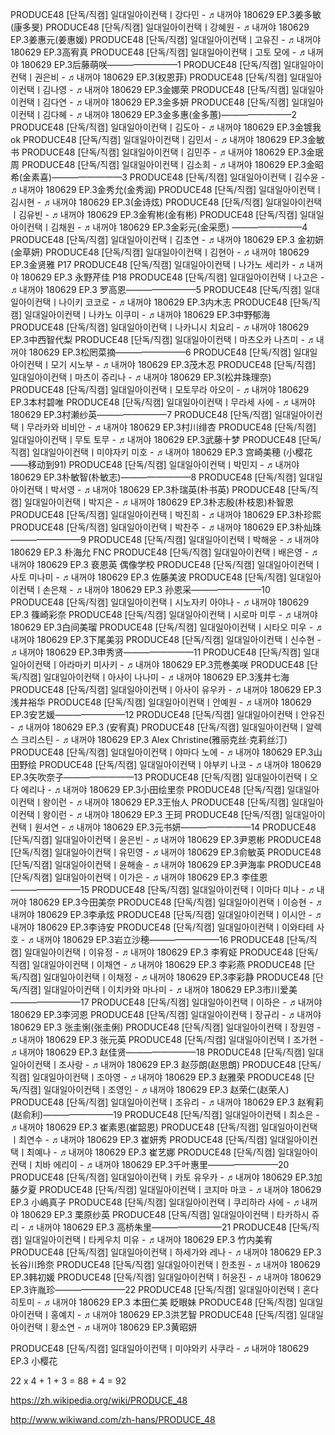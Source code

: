 PRODUCE48 [단독/직캠] 일대일아이컨택ㅣ강다민 - ♬내꺼야 180629 EP.3姜多敏(康多旻)
PRODUCE48 [단독/직캠] 일대일아이컨택ㅣ강혜원 - ♬내꺼야 180629 EP.3姜惠元(姜惠媛)
PRODUCE48 [단독/직캠] 일대일아이컨택ㅣ고유진 - ♬내꺼야 180629 EP.3高宥真
PRODUCE48 [단독/직캠] 일대일아이컨택ㅣ고토 모에 - ♬내꺼야 180629 EP.3后藤萌咲————————1
PRODUCE48 [단독/직캠] 일대일아이컨택ㅣ권은비 - ♬내꺼야 180629 EP.3(权恩菲)
PRODUCE48 [단독/직캠] 일대일아이컨택ㅣ김나영 - ♬내꺼야 180629 EP.3金娜荣
PRODUCE48 [단독/직캠] 일대일아이컨택ㅣ김다연 - ♬내꺼야 180629 EP.3金多妍
PRODUCE48 [단독/직캠] 일대일아이컨택ㅣ김다혜 - ♬내꺼야 180629 EP.3金多惠(金多蕙)————————2
PRODUCE48 [단독/직캠] 일대일아이컨택ㅣ김도아 - ♬내꺼야 180629 EP.3金镀我ok
PRODUCE48 [단독/직캠] 일대일아이컨택ㅣ김민서 - ♬내꺼야 180629 EP.3金敏书
PRODUCE48 [단독/직캠] 일대일아이컨택ㅣ김민주 - ♬내꺼야 180629 EP.3金珉周
PRODUCE48 [단독/직캠] 일대일아이컨택ㅣ김소희 - ♬내꺼야 180629 EP.3金昭希(金素喜)————————3
PRODUCE48 [단독/직캠] 일대일아이컨택ㅣ김수윤 - ♬내꺼야 180629 EP.3金秀允(金秀润)
PRODUCE48 [단독/직캠] 일대일아이컨택ㅣ김시현 - ♬내꺼야 180629 EP.3(金诗炫)
PRODUCE48 [단독/직캠] 일대일아이컨택ㅣ김유빈 - ♬내꺼야 180629 EP.3金宥彬(金有彬)
PRODUCE48 [단독/직캠] 일대일아이컨택ㅣ김채원 - ♬내꺼야 180629 EP.3金彩元(金采愿) ————————4
PRODUCE48 [단독/직캠] 일대일아이컨택ㅣ김초연 - ♬내꺼야 180629 EP.3 金初妍(金草妍)
PRODUCE48 [단독/직캠] 일대일아이컨택ㅣ김현아 - ♬내꺼야 180629 EP.3金贤雅 P17
PRODUCE48 [단독/직캠] 일대일아이컨택ㅣ나가노 세리카 - ♬내꺼야 180629 EP.3 永野芹佳 P18
PRODUCE48 [단독/직캠] 일대일아이컨택ㅣ나고은 - ♬내꺼야 180629 EP.3 罗高恩————————5
PRODUCE48 [단독/직캠] 일대일아이컨택ㅣ나이키 코코로 - ♬내꺼야 180629 EP.3内木志
PRODUCE48 [단독/직캠] 일대일아이컨택ㅣ나카노 이쿠미 - ♬내꺼야 180629 EP.3中野郁海
PRODUCE48 [단독/직캠] 일대일아이컨택ㅣ나카니시 치요리 - ♬내꺼야 180629 EP.3中西智代梨
PRODUCE48 [단독/직캠] 일대일아이컨택ㅣ마츠오카 나츠미 - ♬내꺼야 180629 EP.3松罔菜摘————————6
PRODUCE48 [단독/직캠] 일대일아이컨택ㅣ모기 시노부 - ♬내꺼야 180629 EP.3茂木忍
PRODUCE48 [단독/직캠] 일대일아이컨택ㅣ마츠이 쥬리나 - ♬내꺼야 180629 EP.3(松井珠理奈)
PRODUCE48 [단독/직캠] 일대일아이컨택ㅣ모토무라 아오이 - ♬내꺼야 180629 EP.3本村碧唯
PRODUCE48 [단독/직캠] 일대일아이컨택ㅣ무라세 사에 - ♬내꺼야 180629 EP.3村濑纱英————————7
PRODUCE48 [단독/직캠] 일대일아이컨택ㅣ무라카와 비비안 - ♬내꺼야 180629 EP.3村川绯杏
PRODUCE48 [단독/직캠] 일대일아이컨택ㅣ무토 토무 - ♬내꺼야 180629 EP.3武藤十梦
PRODUCE48 [단독/직캠] 일대일아이컨택ㅣ미야자키 미호 - ♬내꺼야 180629 EP.3 宫崎美穂 (小樱花——移动到91)
PRODUCE48 [단독/직캠] 일대일아이컨택ㅣ박민지 - ♬내꺼야 180629 EP.3朴敏智(朴敏志)————————8
PRODUCE48 [단독/직캠] 일대일아이컨택ㅣ박서영 - ♬내꺼야 180629 EP.3朴瑞英(朴书英)
PRODUCE48 [단독/직캠] 일대일아이컨택ㅣ박지은 - ♬내꺼야 180629 EP.3朴志殷(朴枝恩)朴智恩
PRODUCE48 [단독/직캠] 일대일아이컨택ㅣ박진희 - ♬내꺼야 180629 EP.3朴珍熙
PRODUCE48 [단독/직캠] 일대일아이컨택ㅣ박찬주 - ♬내꺼야 180629 EP.3朴灿珠————————9
PRODUCE48 [단독/직캠] 일대일아이컨택ㅣ박해윤 - ♬내꺼야 180629 EP.3 朴海允 FNC
PRODUCE48 [단독/직캠] 일대일아이컨택ㅣ배은영 - ♬내꺼야 180629 EP.3 裵恩英 偶像学校
PRODUCE48 [단독/직캠] 일대일아이컨택ㅣ사토 미나미 - ♬내꺼야 180629 EP.3 佐藤美波
PRODUCE48 [단독/직캠] 일대일아이컨택ㅣ손은채 - ♬내꺼야 180629 EP.3 孙恩采————————10
PRODUCE48 [단독/직캠] 일대일아이컨택ㅣ시노자키 아야나 - ♬내꺼야 180629 EP.3 篠崎彩奈
PRODUCE48 [단독/직캠] 일대일아이컨택ㅣ시로마 미루 - ♬내꺼야 180629 EP.3白间美瑠
PRODUCE48 [단독/직캠] 일대일아이컨택ㅣ시타오 미우 - ♬내꺼야 180629 EP.3下尾美羽
PRODUCE48 [단독/직캠] 일대일아이컨택ㅣ신수현 - ♬내꺼야 180629 EP.3申秀贤————————11
PRODUCE48 [단독/직캠] 일대일아이컨택ㅣ아라마키 미사키 - ♬내꺼야 180629 EP.3荒巻美咲
PRODUCE48 [단독/직캠] 일대일아이컨택ㅣ아사이 나나미 - ♬내꺼야 180629 EP.3浅井七海
PRODUCE48 [단독/직캠] 일대일아이컨택ㅣ아사이 유우카 - ♬내꺼야 180629 EP.3浅井裕华
PRODUCE48 [단독/직캠] 일대일아이컨택ㅣ안예원 - ♬내꺼야 180629 EP.3安艺媛————————12
PRODUCE48 [단독/직캠] 일대일아이컨택ㅣ안유진 - ♬내꺼야 180629 EP.3 (安宥真)
PRODUCE48 [단독/직캠] 일대일아이컨택ㅣ알렉스 크리스틴 - ♬내꺼야 180629 EP.3 Alex Christine(雅丽克丝·克莉丝汀)
PRODUCE48 [단독/직캠] 일대일아이컨택ㅣ야마다 노에 - ♬내꺼야 180629 EP.3山田野绘
PRODUCE48 [단독/직캠] 일대일아이컨택ㅣ야부키 나코 - ♬내꺼야 180629 EP.3矢吹奈子————————13
PRODUCE48 [단독/직캠] 일대일아이컨택ㅣ오다 에리나 - ♬내꺼야 180629 EP.3小田绘里奈
PRODUCE48 [단독/직캠] 일대일아이컨택ㅣ왕이런 - ♬내꺼야 180629 EP.3王怡人
PRODUCE48 [단독/직캠] 일대일아이컨택ㅣ왕이런 - ♬내꺼야 180629 EP.3 王珂
PRODUCE48 [단독/직캠] 일대일아이컨택ㅣ원서연 - ♬내꺼야 180629 EP.3元书妍————————14
PRODUCE48 [단독/직캠] 일대일아이컨택ㅣ윤은빈 - ♬내꺼야 180629 EP.3尹恩彬
PRODUCE48 [단독/직캠] 일대일아이컨택ㅣ유민영 - ♬내꺼야 180629 EP.3俞敏英
PRODUCE48 [단독/직캠] 일대일아이컨택ㅣ윤해솔 - ♬내꺼야 180629 EP.3尹海率
PRODUCE48 [단독/직캠] 일대일아이컨택ㅣ이가은 - ♬내꺼야 180629 EP.3 李佳恩————————15
PRODUCE48 [단독/직캠] 일대일아이컨택ㅣ이마다 미나 - ♬내꺼야 180629 EP.3今田美奈
PRODUCE48 [단독/직캠] 일대일아이컨택ㅣ이승현 - ♬내꺼야 180629 EP.3李承炫
PRODUCE48 [단독/직캠] 일대일아이컨택ㅣ이시안 - ♬내꺼야 180629 EP.3李诗安
PRODUCE48 [단독/직캠] 일대일아이컨택ㅣ이와타테 사호 - ♬내꺼야 180629 EP.3岩立沙穂————————16
PRODUCE48 [단독/직캠] 일대일아이컨택ㅣ이유정 - ♬내꺼야 180629 EP.3 李宥姃
PRODUCE48 [단독/직캠] 일대일아이컨택ㅣ이채연 - ♬내꺼야 180629 EP.3 李彩燕
PRODUCE48 [단독/직캠] 일대일아이컨택ㅣ이채정 - ♬내꺼야 180629 EP.3李彩静
PRODUCE48 [단독/직캠] 일대일아이컨택ㅣ이치카와 마나미 - ♬내꺼야 180629 EP.3市川爱美————————17
PRODUCE48 [단독/직캠] 일대일아이컨택ㅣ이하은 - ♬내꺼야 180629 EP.3李河恩
PRODUCE48 [단독/직캠] 일대일아이컨택ㅣ장규리 - ♬내꺼야 180629 EP.3 张圭悧(张圭俐)
PRODUCE48 [단독/직캠] 일대일아이컨택ㅣ장원영 - ♬내꺼야 180629 EP.3 张元英
PRODUCE48 [단독/직캠] 일대일아이컨택ㅣ조가현 - ♬내꺼야 180629 EP.3 赵佳贤————————18
PRODUCE48 [단독/직캠] 일대일아이컨택ㅣ조사랑 - ♬내꺼야 180629 EP.3 赵莎朗(赵思朗)
PRODUCE48 [단독/직캠] 일대일아이컨택ㅣ조아영 - ♬내꺼야 180629 EP.3 赵雅荣
PRODUCE48 [단독/직캠] 일대일아이컨택ㅣ조영인 - ♬내꺼야 180629 EP.3 赵荣仁(赵荣人)
PRODUCE48 [단독/직캠] 일대일아이컨택ㅣ조유리 - ♬내꺼야 180629 EP.3 赵宥莉(赵俞利)————————19
PRODUCE48 [단독/직캠] 일대일아이컨택ㅣ최소은 - ♬내꺼야 180629 EP.3 崔素恩(崔韶恩)
PRODUCE48 [단독/직캠] 일대일아이컨택ㅣ최연수 - ♬내꺼야 180629 EP.3 崔妍秀
PRODUCE48 [단독/직캠] 일대일아이컨택ㅣ최예나 - ♬내꺼야 180629 EP.3 崔艺娜
PRODUCE48 [단독/직캠] 일대일아이컨택ㅣ치바 에리이 - ♬내꺼야 180629 EP.3千叶惠里————————20
PRODUCE48 [단독/직캠] 일대일아이컨택ㅣ카토 유우카 - ♬내꺼야 180629 EP.3加藤夕夏
PRODUCE48 [단독/직캠] 일대일아이컨택ㅣ코지마 마코 - ♬내꺼야 180629 EP.3 小嶋真子
PRODUCE48 [단독/직캠] 일대일아이컨택ㅣ쿠리하라 사에 - ♬내꺼야 180629 EP.3 栗原纱英
PRODUCE48 [단독/직캠] 일대일아이컨택ㅣ타카하시 쥬리 - ♬내꺼야 180629 EP.3 高桥朱里————————21
PRODUCE48 [단독/직캠] 일대일아이컨택ㅣ타케우치 미유 - ♬내꺼야 180629 EP.3 竹内美宥
PRODUCE48 [단독/직캠] 일대일아이컨택ㅣ하세가와 레나 - ♬내꺼야 180629 EP.3长谷川玲奈
PRODUCE48 [단독/직캠] 일대일아이컨택ㅣ한초원 - ♬내꺼야 180629 EP.3韩初媛
PRODUCE48 [단독/직캠] 일대일아이컨택ㅣ허윤진 - ♬내꺼야 180629 EP.3许胤珍————————22
PRODUCE48 [단독/직캠] 일대일아이컨택ㅣ혼다 히토미 - ♬내꺼야 180629 EP.3 本田仁美 眨眼妹
PRODUCE48 [단독/직캠] 일대일아이컨택ㅣ홍예지 - ♬내꺼야 180629 EP.3洪艺智 
PRODUCE48 [단독/직캠] 일대일아이컨택ㅣ황소연 - ♬내꺼야 180629 EP.3黄昭妍

PRODUCE48 [단독/직캠] 일대일아이컨택ㅣ미야와키 사쿠라 - ♬내꺼야 180629 EP.3 小樱花


22 x 4 + 1 + 3 = 88 + 4 = 92


https://zh.wikipedia.org/wiki/PRODUCE_48

http://www.wikiwand.com/zh-hans/PRODUCE_48
